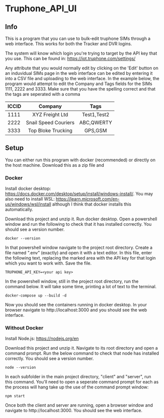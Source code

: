 # Truphone_API_UI

## Info
This is a program that you can use to bulk-edit truphone SIMs through a web interface. This works for both the Tracker and DVR logins.

The system will know which login you're trying to target by the API key that you use. This can be found in: https://iot.truphone.com/settings/

Any attribute that you would normally edit by clicking on the 'Edit' button on an induvidual SIMs page in the web interface can be edited by entering it into a CSV file and uploading to the web interface. In the example below, the program would attempt to edit the Company and Tags fields for the SIMs 1111, 2222 and 3333. Make sure that you have the spelling correct and that the tags are seperated with a comma

|   ICCID       |        Company       |         Tags        |
| ------------- |:--------------------:|:-------------------:|
|     1111      |  XYZ Freight Ltd     |      Test1,Test2    |
|     2222      | Snail Speed Couriers |      ABC,QWERTY     |
|     3333      | Top Bloke Trucking   |       GPS,GSM       |

## Setup
You can either run this program with docker (recommended) or directly on the host machine. Download this as a zip file and 

### Docker
Install docker desktop: https://docs.docker.com/desktop/setup/install/windows-install/. You may also need to install WSL: https://learn.microsoft.com/en-us/windows/wsl/install although I think that docker installs this automatically.

Download this project and unzip it. Run docker desktop. Open a powershell window and run the following to check that it has installed correctly. You should see a version number.

```docker --version```

In that powershell window navigate to the project root directory. Create a file named ".env" (exactly) and open it with a text editor. In this file, enter the following text, replacing the marked area with the API key for that login which you want to work with. Save the file.

```TRUPHONE_API_KEY=<your api key>```

In the powershell window, still in the project root directory, run the command below. It will take some time, printing a lot of text to the terminal.

```docker-compose up --build -d```

Now you should see the containers running in docker desktop. In your browser navigate to http://localhost:3000 and you should see the web interface.

### Without Docker
Install Node.js:  https://nodejs.org/en

Download this project and unzip it. Navigate to its root directory and open a command prompt. Run the below command to check that node has installed correctly. You should see a version number.

```node --version```

In each subfolder in the main project directory, "client" and "server", run this command. You'll need to open a seperate command prompt for each as the process will hang take up the use of the command prompt window:

```npm start```

Once both the client and server are running, open a browser window and navigate to http://localhost:3000. You should see the web interface.
